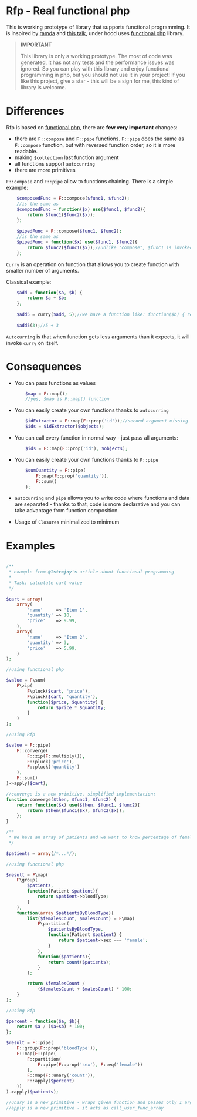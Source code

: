 # Rfp - Real functional php

This is working prototype of library that supports functional programming. It is inspired by [ramda][2] and [this talk][3], 
under hood uses [functional php][1] library.

> **IMPORTANT**
>
> This library is only a working prototype. The most of code was generated, it has not any tests and the performance 
> issues was ignored. So you can play with this library and enjoy functional programming in php, but you should not 
> use it in your project! If you like this project, give a star - this will be a sign for me, this kind of library is welcome.

# Differences

Rfp is based on [functional php][1], there are **few very important** changes:

* there are `F::compose` and `F::pipe` functions. `F::pipe` does the same as `F::compose` function, but with reversed function
order, so it is more readable.
* making `$collection` last function argument
* all functions support `autocurring`
* there are more primitives

`F::compose` and `F::pipe` allow to functions chaining. There is a simple example:

```php
    $composedFunc = F::compose($func1, $func2);
    //is the same as
    $composedFunc = function($x) use($func1, $func2){
        return $func1($func2($x));
    };
    
    $pipedFunc = F::compose($func1, $func2);
    //is the same as
    $pipedFunc = function($x) use($func1, $func2){
        return $func2($func1($x));//unlike "compose", $func1 is invoked as first
    };
``` 

`Curry` is an operation on function that allows you to create function with smaller number of arguments.

Classical example:

```php
    $add = function($a, $b) { 
        return $a + $b; 
    };
    
    $add5 = curry($add, 5);//we have a function like: function($b) { return 5 + $b; }
    
    $add5(3);//5 + 3
```

`Autocurring` is that when function gets less arguments than it expects, it will invoke `curry` on itself.

# Consequences

* You can pass functions as values

    ```php
        $map = F::map();
        //yes, $map is F::map() function
    ```
    
* You can easily create your own functions thanks to `autocurring`

    ```php
        $idExtractor = F::map(F::prop('id'));//second argument missing - autocurring
        $ids = $idExtractor($objects);
    ```
    
* You can call every function in normal way - just pass all arguments:

    ```php
        $ids = F::map(F::prop('id'), $objects);
    ```
    
* You can easily create your own functions thanks to `F::pipe`

    ```php
        $sumQuantity = F::pipe(
            F::map(F::prop('quantity')),
            F::sum()
        );
    ```
    
* `autocurring` and `pipe` allows you to write code where functions and data are separated - thanks to that, code is more
declarative and you can take advantage from function composition.
* Usage of `Closures` minimalized to minimum

# Examples

```php

/**
 * example from @lstrojny's article about functional programming
 *
 * Task: calculate cart value
 */

$cart = array(
    array(
        'name'     => 'Item 1',
        'quantity' => 10,
        'price'    => 9.99,
    ),
    array(
        'name'     => 'Item 2',
        'quantity' => 3,
        'price'    => 5.99,
    )
);

//using functional php

$value = F\sum(
    F\zip(
        F\pluck($cart, 'price'),
        F\pluck($cart, 'quantity'),
        function($price, $quantity) {
            return $price * $quantity;
        }
    )
);

//using Rfp

$value = F::pipe(
    F::converge(
        F::zip(F::multiply()),
        F::pluck('price'),
        F::pluck('quantity')
    ),
    F::sum()
)->apply($cart);

//converge is a new primitive, simplified implementation:
function converge($then, $func1, $func2) {
    return function($x) use($then, $func1, $func2){
        return $then($func1($x), $func2($x));
    };
}

/**
 * We have an array of patients and we want to know percentage of female patients grouped by blood type.
 */

$patients = array(/*...*/);

//using functional php

$result = F\map(
    F\group(
        $patients,
        function(Patient $patient){
            return $patient->bloodType;
        }
    ),
    function(array $patientsByBloodType){
        list($femalesCount, $malesCount) = F\map(
            F\partition(
                $patientsByBloodType,
                function(Patient $patient) {
                    return $patient->sex === 'female';
                }
            ),
            function($patients){
                return count($patients);
            }
        );

        return $femalesCount / 
        	($femalesCount + $malesCount) * 100;
    }
);

//using Rfp

$percent = function($a, $b){
    return $a / ($a+$b) * 100;
};

$result = F::pipe(
    F::group(F::prop('bloodType')),
    F::map(F::pipe(
        F::partition(
            F::pipe(F::prop('sex'), F::eq('female'))
        ),
        F::map(F::unary('count')),
        F::apply($percent)
    ))
)->apply($patients);

//unary is a new primitive - wraps given function and passes only 1 argument to it
//apply is a new primitive - it acts as call_user_func_array

```
 
[1]: https://github.com/lstrojny/functional-php
[2]: https://github.com/CrossEye/ramda
[3]: https://www.youtube.com/watch?v=m3svKOdZijA
